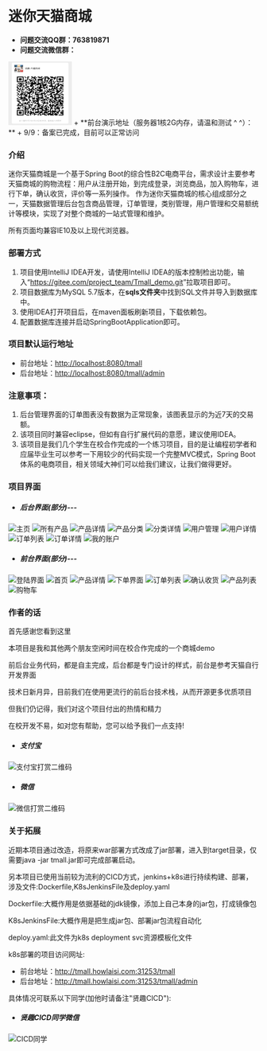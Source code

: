 # 迷你天猫商城
+ **问题交流QQ群：763819871**
+ **问题交流微信群：**
<img src="%E5%BE%AE%E4%BF%A1%E5%9B%BE%E7%89%87_20220417180636.jpg" alt="问题交流微信群" width="128px" height="128px"/>
+ **前台演示地址（服务器1核2G内存，请温和测试 ^ ^）：<https://xianqu.fun/tmall/>**
+ 9/9：备案已完成，目前可以正常访问

### 介绍
迷你天猫商城是一个基于Spring Boot的综合性B2C电商平台，需求设计主要参考天猫商城的购物流程：用户从注册开始，到完成登录，浏览商品，加入购物车，进行下单，确认收货，评价等一系列操作。
作为迷你天猫商城的核心组成部分之一，天猫数据管理后台包含商品管理，订单管理，类别管理，用户管理和交易额统计等模块，实现了对整个商城的一站式管理和维护。

所有页面均兼容IE10及以上现代浏览器。

### 部署方式
1. 项目使用IntelliJ IDEA开发，请使用IntelliJ IDEA的版本控制检出功能，输入“<https://gitee.com/project_team/Tmall_demo.git>”拉取项目即可。
2. 项目数据库为MySQL 5.7版本，在**sqls文件夹**中找到SQL文件并导入到数据库中。
3. 使用IDEA打开项目后，在maven面板刷新项目，下载依赖包。
4. 配置数据库连接并启动SpringBootApplication即可。

### 项目默认运行地址
+ 前台地址：<http://localhost:8080/tmall>
+ 后台地址：<http://localhost:8080/tmall/admin>

### 注意事项：
1. 后台管理界面的订单图表没有数据为正常现象，该图表显示的为近7天的交易额。
2. 该项目同时兼容eclipse，但如有自行扩展代码的意愿，建议使用IDEA。
3. 该项目是我们几个学生在校合作完成的一个练习项目，目的是让编程初学者和应届毕业生可以参考一下用较少的代码实现一个完整MVC模式，Spring Boot体系的电商项目，相关领域大神们可以给我们建议，让我们做得更好。

### 项目界面
+ ##### 后台界面(部分)---
![主页](https://images.gitee.com/uploads/images/2019/0720/132736_629d409d_1616166.png "主页.png")
![所有产品](https://images.gitee.com/uploads/images/2019/0720/132752_a9065bdc_1616166.png "所有产品.png")
![产品详情](https://images.gitee.com/uploads/images/2019/0720/132804_07364d8e_1616166.png "产品详情.png")
![产品分类](https://images.gitee.com/uploads/images/2019/0720/132815_4fa23e1c_1616166.png "产品分类.png")
![分类详情](https://images.gitee.com/uploads/images/2019/0720/132824_0392314c_1616166.png "分类详情.png")
![用户管理](https://images.gitee.com/uploads/images/2019/0720/132840_582530ca_1616166.png "用户管理.png")
![用户详情](https://images.gitee.com/uploads/images/2019/0720/132849_481238d6_1616166.png "用户详情.png")
![订单列表](https://images.gitee.com/uploads/images/2019/0720/132912_190142c1_1616166.png "订单详情.png")
![订单详情](https://images.gitee.com/uploads/images/2019/0720/132926_0393d549_1616166.png "订单详情2.png")
![我的账户](https://images.gitee.com/uploads/images/2019/0720/132934_e0132cc9_1616166.png "我的账户.png")
+ ##### 前台界面(部分)---
![登陆界面](https://gitee.com/uploads/images/2018/0526/223030_17b28619_1616166.png "2018-05-26_221715.png")
![首页](https://gitee.com/uploads/images/2018/0526/223018_14e999f1_1616166.png "2018-05-26_221703.png")
![产品详情](https://gitee.com/uploads/images/2018/0526/223044_e481ec5f_1616166.png "2018-05-26_221725.png")
![下单界面](https://gitee.com/uploads/images/2018/0526/223100_ef6e9612_1616166.png "2018-05-26_221837.png")
![订单列表](https://gitee.com/uploads/images/2018/0526/223117_dfd64b43_1616166.png "2018-05-26_221901.png")
![确认收货](https://gitee.com/uploads/images/2018/0526/223220_71e2ee3d_1616166.png "2018-05-26_221911.png")
![产品列表](https://gitee.com/uploads/images/2018/0526/223233_18e131a5_1616166.png "2018-05-26_222006.png")
![购物车](https://gitee.com/uploads/images/2018/0526/223245_3f80d8f4_1616166.png "2018-05-26_223157.png")

### 作者的话

首先感谢您看到这里

本项目是我和其他两个朋友空闲时间在校合作完成的一个商城demo

前后台业务代码，都是自主完成，后台都是专门设计的样式，前台是参考天猫自行开发界面

技术日新月异，目前我们在使用更流行的前后台技术栈，从而开源更多优质项目

但我们仍记得，我们对这个项目付出的热情和精力

在校开发不易，如对您有帮助，您可以给予我们一点支持!

+ ##### 支付宝
<img src="https://images.gitee.com/uploads/images/2021/0908/120223_b882a30f_1616166.png" alt="支付宝打赏二维码" width="128px" height="128px"/>

+ ##### 微信
<img src="https://images.gitee.com/uploads/images/2021/0908/120333_894f5c7e_1616166.png" alt="微信打赏二维码" width="128px" height="128px"/>

### 关于拓展
近期本项目通过改造，将原来war部署方式改成了jar部署，进入到target目录，仅需要java -jar tmall.jar即可完成部署启动。

另本项目已使用当前较为流利的CICD方式，jenkins+k8s进行持续构建、部署，涉及文件:Dockerfile,K8sJenkinsFile及deploy.yaml

Dockerfile:大概作用是依据基础的jdk镜像，添加上自己本身的jar包，打成镜像包

K8sJenkinsFile:大概作用是把生成jar包、部署jar包流程自动化

deploy.yaml:此文件为k8s deployment svc资源模板化文件

k8s部署的项目访问网址:

+ 前台地址：http://tmall.howlaisi.com:31253/tmall
+ 后台地址：http://tmall.howlaisi.com:31253/tmall/admin

具体情况可联系以下同学(加他时请备注"贤趣CICD"):
+ ##### 贤趣CICD同学微信
<img src="https://gitee.com/haoxr/image/raw/master/default/jialin.jpg" alt="CICD同学" width="128px" height="128px"/>
